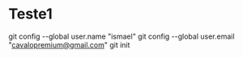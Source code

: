# Teste1

git config --global user.name "ismael"
git config --global user.email "cavalopremium@gmail.com"
git init


